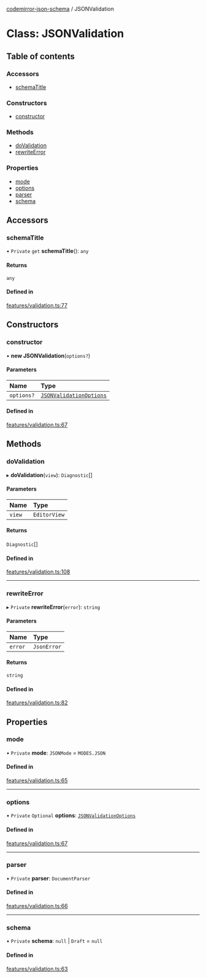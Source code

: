 [codemirror-json-schema](../README.md) / JSONValidation

# Class: JSONValidation

## Table of contents

### Accessors

- [schemaTitle](JSONValidation.md#schematitle)

### Constructors

- [constructor](JSONValidation.md#constructor)

### Methods

- [doValidation](JSONValidation.md#dovalidation)
- [rewriteError](JSONValidation.md#rewriteerror)

### Properties

- [mode](JSONValidation.md#mode)
- [options](JSONValidation.md#options)
- [parser](JSONValidation.md#parser)
- [schema](JSONValidation.md#schema)

## Accessors

### schemaTitle

• `Private` `get` **schemaTitle**(): `any`

#### Returns

`any`

#### Defined in

[features/validation.ts:77](https://github.com/jsonnext/codemirror-json-schema/blob/4fd7cc6/src/features/validation.ts#L77)

## Constructors

### constructor

• **new JSONValidation**(`options?`)

#### Parameters

| Name       | Type                                                              |
| :--------- | :---------------------------------------------------------------- |
| `options?` | [`JSONValidationOptions`](../interfaces/JSONValidationOptions.md) |

#### Defined in

[features/validation.ts:67](https://github.com/jsonnext/codemirror-json-schema/blob/4fd7cc6/src/features/validation.ts#L67)

## Methods

### doValidation

▸ **doValidation**(`view`): `Diagnostic`[]

#### Parameters

| Name   | Type         |
| :----- | :----------- |
| `view` | `EditorView` |

#### Returns

`Diagnostic`[]

#### Defined in

[features/validation.ts:108](https://github.com/jsonnext/codemirror-json-schema/blob/4fd7cc6/src/features/validation.ts#L108)

---

### rewriteError

▸ `Private` **rewriteError**(`error`): `string`

#### Parameters

| Name    | Type        |
| :------ | :---------- |
| `error` | `JsonError` |

#### Returns

`string`

#### Defined in

[features/validation.ts:82](https://github.com/jsonnext/codemirror-json-schema/blob/4fd7cc6/src/features/validation.ts#L82)

## Properties

### mode

• `Private` **mode**: `JSONMode` = `MODES.JSON`

#### Defined in

[features/validation.ts:65](https://github.com/jsonnext/codemirror-json-schema/blob/4fd7cc6/src/features/validation.ts#L65)

---

### options

• `Private` `Optional` **options**: [`JSONValidationOptions`](../interfaces/JSONValidationOptions.md)

#### Defined in

[features/validation.ts:67](https://github.com/jsonnext/codemirror-json-schema/blob/4fd7cc6/src/features/validation.ts#L67)

---

### parser

• `Private` **parser**: `DocumentParser`

#### Defined in

[features/validation.ts:66](https://github.com/jsonnext/codemirror-json-schema/blob/4fd7cc6/src/features/validation.ts#L66)

---

### schema

• `Private` **schema**: `null` \| `Draft` = `null`

#### Defined in

[features/validation.ts:63](https://github.com/jsonnext/codemirror-json-schema/blob/4fd7cc6/src/features/validation.ts#L63)
